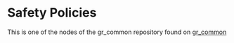 # Safety Policies
This is one of the nodes of the gr_common repository found on [gr_common](https://github.com/jcmayoral/gr_common)
